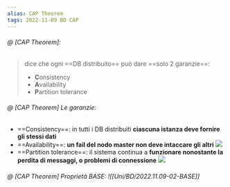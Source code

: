 ```yaml
---
alias: CAP Theorem
tags: 2022-11-09 BD CAP
---
```


###### @ [CAP Theorem]:
> dice che ogni ==DB distribuito== può dare ==solo 2 garanzie==:
> - **C**onsistency
> - **A**vailability
> - **P**artition tolerance
<!--ID: 1670236970885-->


###### @ [CAP Theorem] Le garanzie:
- ==Consistency==: in tutti i DB distribuiti **ciascuna istanza deve fornire gli stessi dati**
- ==Availability==: **un fail del nodo master non deve intaccare gli altri**
    ![](Uni/BD/img/masterslave.jpeg)
- ==Partition tolerance==: il sistema continua a **funzionare nonostante la perdita di messaggi, o problemi di connessione**
![](Uni/BD/img/cap.jpeg)
<!--ID: 1670236970890-->


###### @ [CAP Theorem] Proprietà BASE: ![[Uni/BD/2022.11.09-02-BASE]]